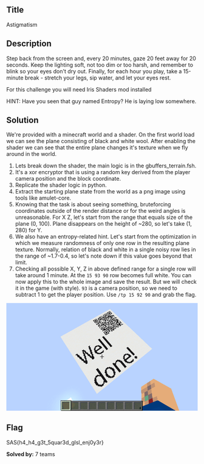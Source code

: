 ## Title
Astigmatism

## Description
Step back from the screen and, every 20 minutes, gaze 20 feet away for 20 seconds. Keep the lighting soft, not too dim or too harsh, and remember to blink so your eyes don't dry out. Finally, for each hour you play, take a 15-minute break - stretch your legs, sip water, and let your eyes rest.

For this challenge you will need Iris Shaders mod installed

HINT: Have you seen that guy named Entropy? He is laying low somewhere.

## Solution
We're provided with a minecraft world and a shader. On the first world load we can see the plane consisting of black and white wool. After enabling the shader we can see that the entire plane changes it's texture when we fly around in the world.
1. Lets break down the shader, the main logic is in the gbuffers_terrain.fsh.  
2. It's a xor encryptor that is using a random key derived from the player camera position and the block coordinate.  
3. Replicate the shader logic in python.  
4. Extract the starting plane state from the world as a png image using tools like amulet-core.  
5. Knowing that the task is about seeing something, bruteforcing coordinates outside of the render distance or for the weird angles is unreasonable. For X Z, let's start from the range that equals size of the plane (0, 100). Plane disappears on the height of ~280, so let's take (1, 280) for Y.
6. We also have an entropy-related hint. Let's start from the optimization in which we measure randomness of only one row in the resulting plane texture. Normally, relation of black and white in a single noisy row lies in the range of ~1.7-0.4, so let's note down if this value goes beyond that limit.
7. Checking all possible X, Y, Z in above defined range for a single row will take around 1 minute. At the `15 93 90` row becomes full white. You can now apply this to the whole image and save the result. But we will check it in the game (with style). `93` is a camera position, so we need to subtract 1 to get the player position. Use `/tp 15 92 90` and grab the flag.

![](./writeup/result.png)

## Flag
SAS{h4_h4_g3t_5quar3d_glsl_enj0y3r}

**Solved by:** 7 teams
